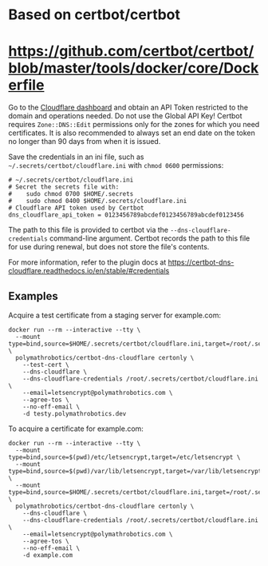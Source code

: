 # Based on certbot/certbot
#  https://github.com/certbot/certbot/blob/master/tools/docker/core/Dockerfile

Go to the [Cloudflare dashboard](https://dash.cloudflare.com/?to=/:account/profile/api-tokens) and obtain an API Token restricted to the domain and operations
needed. Do not use the Global API Key! Certbot requires `Zone::DNS::Edit`
permissions only for the zones for which you need certificates. It is also
recommended to always set an end date on the token no longer than 90 days
from when it is issued.

Save the credentials in an ini file, such as `~/.secrets/certbot/cloudflare.ini` with `chmod 0600` permissions:
```
# ~/.secrets/certbot/cloudflare.ini
# Secret the secrets file with:
#    sudo chmod 0700 $HOME/.secrets
#    sudo chmod 0400 $HOME/.secrets/cloudflare.ini
# Cloudflare API token used by Certbot
dns_cloudflare_api_token = 0123456789abcdef0123456789abcdef0123456
```

The path to this file is provided to certbot via the `--dns-cloudflare-credentials` command-line argument. Certbot records the path to this file for use during renewal, but does not store the file's contents.

For more information, refer to the plugin docs at https://certbot-dns-cloudflare.readthedocs.io/en/stable/#credentials

## Examples

Acquire a test certificate from a staging server for example.com:
```
docker run --rm --interactive --tty \
  --mount type=bind,source=$HOME/.secrets/certbot/cloudflare.ini,target=/root/.secrets/certbot/cloudflare.ini,readonly \
  polymathrobotics/certbot-dns-cloudflare certonly \
    --test-cert \
    --dns-cloudflare \
    --dns-cloudflare-credentials /root/.secrets/certbot/cloudflare.ini \
    --email=letsencrypt@polymathrobotics.com \
    --agree-tos \
    --no-eff-email \
    -d testy.polymathrobotics.dev
```


To acquire a certificate for example.com:
```
docker run --rm --interactive --tty \
  --mount type=bind,source=$(pwd)/etc/letsencrypt,target=/etc/letsencrypt \
  --mount type=bind,source=$(pwd)/var/lib/letsencrypt,target=/var/lib/letsencrypt \
  --mount type=bind,source=$HOME/.secrets/certbot/cloudflare.ini,target=/root/.secrets/certbot/cloudflare.ini,readonly \
  polymathrobotics/certbot-dns-cloudflare certonly \
    --dns-cloudflare \
    --dns-cloudflare-credentials /root/.secrets/certbot/cloudflare.ini \
    --email=letsencrypt@polymathrobotics.com \
    --agree-tos \
    --no-eff-email \
    -d example.com
```
